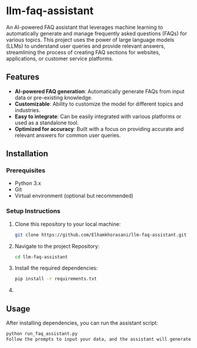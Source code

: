 # llm-faq-assistant

An AI-powered FAQ assistant that leverages machine learning to automatically generate and manage frequently asked questions (FAQs) for various topics. This project uses the power of large language models (LLMs) to understand user queries and provide relevant answers, streamlining the process of creating FAQ sections for websites, applications, or customer service platforms.

## Features

- **AI-powered FAQ generation**: Automatically generate FAQs from input data or pre-existing knowledge.
- **Customizable**: Ability to customize the model for different topics and industries.
- **Easy to integrate**: Can be easily integrated with various platforms or used as a standalone tool.
- **Optimized for accuracy**: Built with a focus on providing accurate and relevant answers for common user queries.

## Installation

### Prerequisites

- Python 3.x
- Git
- Virtual environment (optional but recommended)

### Setup Instructions

1. Clone this repository to your local machine:

   ```bash
   git clone https://github.com/Elhamkhorasani/llm-faq-assistant.git
2. Navigate to the project Repository:
    ```bash
   cd llm-faq-assistant
3. Install the required dependencies:
    ```bash
   pip install -r requirements.txt

5. 
## Usage
After installing dependencies, you can run the assistant script:

  ``` bash
python run_faq_assistant.py
Follow the prompts to input your data, and the assistant will generate a set of FAQs based on the input.

